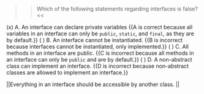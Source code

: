 >>Which of the following statements regarding interfaces is false? <<

(x) A. An interface can declare private variables {{A is correct because all variables in an interface can only be <code>public</code>, <code>static</code>, and <code>final</code>, as they are by default.}}
( ) B. An interface cannot be instantiated. {{B is incorrect because interfaces cannot be instantiated, only implemented.}}
( ) C. All methods in an interface are public. {{C is incorrect because all methods in an interface can only be <code>public</code> and are by default.}}
( ) D. A non-abstract class can implement an interface. {{D is incorrect because non-abstract classes are allowed to implement an interface.}}

||Everything in an interface should be accessible by another class. ||
